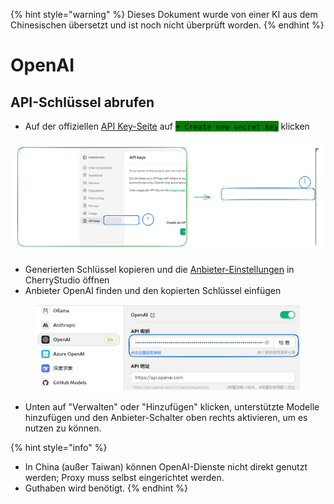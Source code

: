 
{% hint style="warning" %}
Dieses Dokument wurde von einer KI aus dem Chinesischen übersetzt und ist noch nicht überprüft worden.
{% endhint %}

# OpenAI

## API-Schlüssel abrufen

* Auf der offiziellen [API Key-Seite](https://platform.openai.com/api-keys) auf <mark style="background-color:green;">`+ Create new secret key`</mark> klicken

<img src="../../.gitbook/assets/file.excalidraw (1).svg" alt="" class="gitbook-drawing">

* Generierten Schlüssel kopieren und die [Anbieter-Einstellungen](broken-reference) in CherryStudio öffnen
* Anbieter OpenAI finden und den kopierten Schlüssel einfügen

<figure><img src="../../.gitbook/assets/image (9).png" alt=""><figcaption></figcaption></figure>

* Unten auf "Verwalten" oder "Hinzufügen" klicken, unterstützte Modelle hinzufügen und den Anbieter-Schalter oben rechts aktivieren, um es nutzen zu können.

{% hint style="info" %}
- In China (außer Taiwan) können OpenAI-Dienste nicht direkt genutzt werden; Proxy muss selbst eingerichtet werden.
- Guthaben wird benötigt.
{% endhint %}
